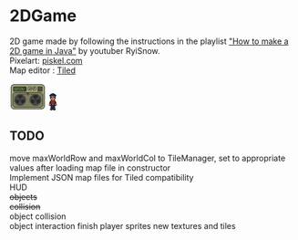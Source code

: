 # 2DGame

2D game made by following the instructions in the playlist ["How to make a 2D game in Java"](https://www.youtube.com/playlist?list=PL_QPQmz5C6WUF-pOQDsbsKbaBZqXj4qSq) by youtuber RyiSnow.\
Pixelart: [piskel.com](https://www.piskelapp.com/)\
Map editor : [Tiled](https://www.mapeditor.org/)


![alt text](src/res/object/CasetteComputer.png)
![alt text](src/res/player/down_still.png)

## TODO
move maxWorldRow and maxWorldCol to TileManager, set to appropriate values after loading map file in constructor\
Implement JSON map files for Tiled compatibility\
HUD\
~~objects~~\
~~collision~~\
object collision\
object interaction
finish player sprites
new textures and tiles
